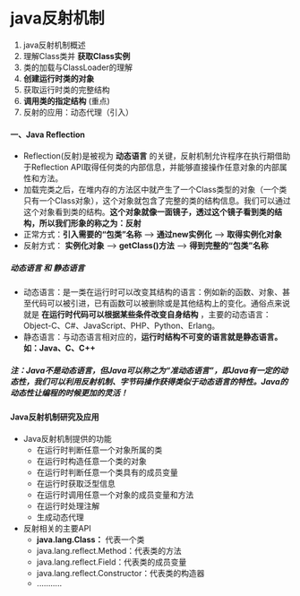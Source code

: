# java反射机制

1. java反射机制概述
2. 理解Class类并 **获取Class实例**
3. 类的加载与ClassLoader的理解
4. **创建运行时类的对象**
5. 获取运行时类的完整结构
6. **调用类的指定结构** (重点)
7. 反射的应用：动态代理（引入）

#### 一、Java Reflection

* Reflection(反射)是被视为 **动态语言** 的关键，反射机制允许程序在执行期借助于Reflection API取得任何类的内部信息，并能够直接操作任意对象的内部属性和方法。
* 加载完类之后，在堆内存的方法区中就产生了一个Class类型的对象（一个类只有一个Class对象），这个对象就包含了完整的类的结构信息。我们可以通过这个对象看到类的结构。**这个对象就像一面镜子，透过这个镜子看到类的结构，所以我们形象的称之为：反射**
* 正常方式：**引入需要的“包类”名称** --> **通过new实例化** --> **取得实例化对象**
* 反射方式： **实例化对象** --> **getClass()方法** --> **得到完整的“包类”名称**

##### 动态语言 和 静态语言

* 动态语言：是一类在运行时可以改变其结构的语言：例如新的函数、对象、甚至代码可以被引进，已有函数可以被删除或是其他结构上的变化。通俗点来说就是 **在运行时代码可以根据某些条件改变自身结构** ，主要的动态语言：Object-C、C#、JavaScript、PHP、Python、Erlang。
* 静态语言：与动态语言相对应的，**运行时结构不可变的语言就是静态语言。如：Java、C、C++**

##### 注：Java不是动态语言，但Java可以称之为“准动态语言”，即Java有一定的动态性，我们可以利用反射机制、字节码操作获得类似于动态语言的特性。Java的动态性让编程的时候更加的灵活！

#### Java反射机制研究及应用

* Java反射机制提供的功能
  * 在运行时判断任意一个对象所属的类
  * 在运行时构造任意一个类的对象
  * 在运行时判断任意一个类具有的成员变量
  * 在运行时获取泛型信息
  * 在运行时调用任意一个对象的成员变量和方法
  * 在运行时处理注解
  * 生成动态代理
* 反射相关的主要API
  * **java.lang.Class：** 代表一个类
  * java.lang.reflect.Method：代表类的方法
  * java.lang.reflect.Field：代表类的成员变量
  * java.lang.reflect.Constructor：代表类的构造器
  * ...........

